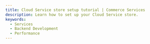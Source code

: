 ```yaml
---
title: Cloud Service store setup tutorial | Commerce Services
description: Learn how to set up your Cloud Service store.
keywords:
  - Services
  - Backend Development
  - Performance
---
```

